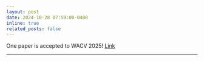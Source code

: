 ```yaml
---
layout: post
date: 2024-10-28 07:59:00-0400
inline: true
related_posts: false
---
```


One paper is accepted to WACV 2025! <a href="https://shaoxiang777.github.io/project/uni-slam/" target="_blank" rel="noopener noreferrer">Link</a> 

---